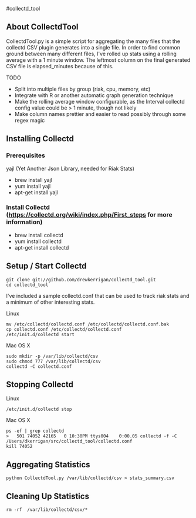 #collectd_tool

## About CollectdTool

CollectdTool.py is a simple script for aggregating the many files that the collectd CSV plugin generates into a single file. In order to find common ground between many different files, I've rolled up stats using a rolling average with a 1 minute window. The leftmost column on the final generated CSV file is elapsed_minutes because of this.

TODO
* Split into multiple files by group (riak, cpu, memory, etc)
* Integrate with R or another automatic graph generation technique
* Make the rolling average window configurable, as the Interval collectd config value could be > 1 minute, though not likely
* Make column names prettier and easier to read possibly through some regex magic

## Installing Collectd

### Prerequisites
yajl (Yet Another Json Library, needed for Riak Stats)
* brew install yajl
* yum install yajl
* apt-get install yajl

### Install Collectd (https://collectd.org/wiki/index.php/First_steps for more information)
* brew install collectd
* yum install collectd
* apt-get install collectd

## Setup / Start Collectd

```
git clone git://github.com/drewkerrigan/collectd_tool.git
cd collectd_tool
```

I've included a sample collectd.conf that can be used to track riak stats and a minimum of other interesting stats.

Linux
```
mv /etc/collectd/collectd.conf /etc/collectd/collectd.conf.bak
cp collectd.conf /etc/collectd/collectd.conf
/etc/init.d/collectd start
```

Mac OS X
```
sudo mkdir -p /var/lib/collectd/csv
sudo chmod 777 /var/lib/collectd/csv
collectd -C collectd.conf
```

## Stopping Collectd
Linux
```
/etc/init.d/collectd stop
```

Mac OS X
```
ps -ef | grep collectd
>   501 74052 42165   0 10:30PM ttys004    0:00.05 collectd -f -C /Users/dkerrigan/src/collectd_tool/collectd.conf
kill 74052
```

## Aggregating Statistics

```
python CollectdTool.py /var/lib/collectd/csv > stats_summary.csv
```

## Cleaning Up Statistics

```
rm -rf  /var/lib/collectd/csv/*
```